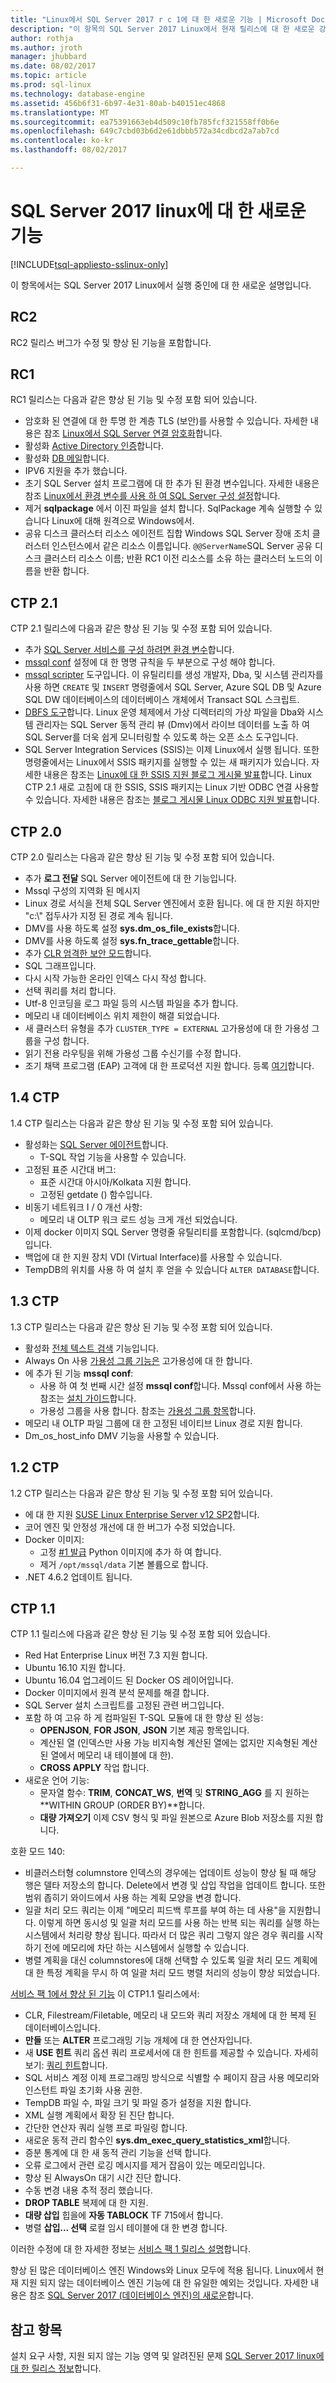 ```yaml
---
title: "Linux에서 SQL Server 2017 r c 1에 대 한 새로운 기능 | Microsoft Docs"
description: "이 항목의 SQL Server 2017 Linux에서 현재 릴리스에 대 한 새로운 강조 표시 합니다."
author: rothja
ms.author: jroth
manager: jhubbard
ms.date: 08/02/2017
ms.topic: article
ms.prod: sql-linux
ms.technology: database-engine
ms.assetid: 456b6f31-6b97-4e31-80ab-b40151ec4868
ms.translationtype: MT
ms.sourcegitcommit: ea75391663eb4d509c10fb785fcf321558ff0b6e
ms.openlocfilehash: 649c7cbd03b6d2e61dbbb572a34cdbcd2a7ab7cd
ms.contentlocale: ko-kr
ms.lasthandoff: 08/02/2017

---
```

# <a name="whats-new-for-sql-server-2017-on-linux"></a>SQL Server 2017 linux에 대 한 새로운 기능

[!INCLUDE[tsql-appliesto-sslinux-only](../includes/tsql-appliesto-sslinux-only.md)]

이 항목에서는 SQL Server 2017 Linux에서 실행 중인에 대 한 새로운 설명입니다.

## <a name="rc2"></a>RC2

RC2 릴리스 버그가 수정 및 향상 된 기능을 포함합니다.

## <a name="rc1"></a>RC1

RC1 릴리스는 다음과 같은 향상 된 기능 및 수정 포함 되어 있습니다.

- 암호화 된 연결에 대 한 투명 한 계층 TLS (보안)를 사용할 수 있습니다. 자세한 내용은 참조 [Linux에서 SQL Server 연결 암호화](sql-server-linux-encrypted-connections.md)합니다.
- 활성화 [Active Directory 인증](sql-server-linux-active-directory-authentication.md)합니다.
- 활성화 [DB 메일](../relational-databases/database-mail/database-mail.md)합니다.
- IPV6 지원을 추가 했습니다.
- 초기 SQL Server 설치 프로그램에 대 한 추가 된 환경 변수입니다. 자세한 내용은 참조 [Linux에서 환경 변수를 사용 하 여 SQL Server 구성 설정](sql-server-linux-configure-environment-variables.md)합니다.
- 제거 **sqlpackage** 에서 이진 파일을 설치 합니다. SqlPackage 계속 실행할 수 있습니다 Linux에 대해 원격으로 Windows에서.
- 공유 디스크 클러스터 리소스 에이전트 집합 Windows SQL Server 장애 조치 클러스터 인스턴스에서 같은 리소스 이름입니다. `@@ServerName`SQL Server 공유 디스크 클러스터 리소스 이름; 반환 RC1 이전 리소스를 소유 하는 클러스터 노드의 이름을 반환 합니다.

## <a name="ctp-21"></a>CTP 2.1

CTP 2.1 릴리스에 다음과 같은 향상 된 기능 및 수정 포함 되어 있습니다.

- 추가 [SQL Server 서비스를 구성 하려면 환경 변수](sql-server-linux-configure-environment-variables.md)합니다.
- [mssql conf](sql-server-linux-configure-mssql-conf.md) 설정에 대 한 명명 규칙을 두 부분으로 구성 해야 합니다.
- [mssql scripter](https://github.com/Microsoft/sql-xplat-cli) 도구입니다. 이 유틸리티를 생성 개발자, Dba, 및 시스템 관리자를 사용 하면 `CREATE` 및 `INSERT` 명령줄에서 SQL Server, Azure SQL DB 및 Azure SQL DW 데이터베이스의 데이터베이스 개체에서 Transact SQL 스크립트.
- [DBFS 도구](https://github.com/Microsoft/dbfs)합니다. Linux 운영 체제에서 가상 디렉터리의 가상 파일을 Dba와 시스템 관리자는 SQL Server 동적 관리 뷰 (Dmv)에서 라이브 데이터를 노출 하 여 SQL Server를 더욱 쉽게 모니터링할 수 있도록 하는 오픈 소스 도구입니다.
- SQL Server Integration Services (SSIS)는 이제 Linux에서 실행 됩니다. 또한 명령줄에서는 Linux에서 SSIS 패키지를 실행할 수 있는 새 패키지가 있습니다. 자세한 내용은 참조는 [Linux에 대 한 SSIS 지원 블로그 게시물 발표](https://blogs.msdn.microsoft.com/ssis/2017/05/17/ssis-helsinki-is-available-in-sql-server-vnext-ctp2-1/)합니다. Linux CTP 2.1 새로 고침에 대 한 SSIS, SSIS 패키지는 Linux 기반 ODBC 연결 사용할 수 있습니다. 자세한 내용은 참조는 [블로그 게시물 Linux ODBC 지원 발표](https://blogs.msdn.microsoft.com/ssis/2017/06/16/odbc-is-supported-in-ssis-on-linux-ssis-helsinki-ctp2-1-refresh/)합니다.

## <a name="ctp-20"></a>CTP 2.0

CTP 2.0 릴리스는 다음과 같은 향상 된 기능 및 수정 포함 되어 있습니다.

- 추가 **로그 전달** SQL Server 에이전트에 대 한 기능입니다.
- Mssql 구성의 지역화 된 메시지
- Linux 경로 서식을 전체 SQL Server 엔진에서 호환 됩니다. 에 대 한 지원 하지만 "c:\\" 접두사가 지정 된 경로 계속 됩니다.
- DMV를 사용 하도록 설정 **sys.dm_os_file_exists**합니다.
- DMV를 사용 하도록 설정 **sys.fn_trace_gettable**합니다.
- 추가 [CLR 엄격한 보안 모드](/sql/database-engine/configure-windows/clr-strict-security)합니다.
- SQL 그래프입니다.
- 다시 시작 가능한 온라인 인덱스 다시 작성 합니다.
- 선택 쿼리를 처리 합니다.
- Utf-8 인코딩을 로그 파일 등의 시스템 파일을 추가 합니다.
- 메모리 내 데이터베이스 위치 제한이 해결 되었습니다. 
- 새 클러스터 유형을 추가 `CLUSTER_TYPE = EXTERNAL` 고가용성에 대 한 가용성 그룹을 구성 합니다.
- 읽기 전용 라우팅을 위해 가용성 그룹 수신기를 수정 합니다.
- 조기 채택 프로그램 (EAP) 고객에 대 한 프로덕션 지원 합니다. 등록 [여기](http://aka.ms/eapsignup)합니다.

## <a name="ctp-14"></a>1.4 CTP

1.4 CTP 릴리스는 다음과 같은 향상 된 기능 및 수정 포함 되어 있습니다.

- 활성화는 [SQL Server 에이전트](sql-server-linux-setup-sql-agent.md)합니다.
  - T-SQL 작업 기능을 사용할 수 있습니다.
- 고정된 표준 시간대 버그:
  - 표준 시간대 아시아/Kolkata 지원 합니다.
  - 고정된 getdate () 함수입니다.
- 비동기 네트워크 I / 0 개선 사항:
  - 메모리 내 OLTP 워크 로드 성능 크게 개선 되었습니다.
- 이제 docker 이미지 SQL Server 명령줄 유틸리티를 포함합니다. (sqlcmd/bcp)입니다.
- 백업에 대 한 지원 장치 VDI (Virtual Interface)를 사용할 수 있습니다.
- TempDB의 위치를 사용 하 여 설치 후 얻을 수 있습니다 `ALTER DATABASE`합니다.

## <a name="ctp-13"></a>1.3 CTP

1.3 CTP 릴리스는 다음과 같은 향상 된 기능 및 수정 포함 되어 있습니다.

- 활성화 [전체 텍스트 검색](sql-server-linux-setup-full-text-search.md) 기능입니다.
- Always On 사용 [가용성 그룹 기능은](sql-server-linux-availability-group-overview.md) 고가용성에 대 한 합니다.
- 에 추가 된 기능 **mssql conf**:
  - 사용 하 여 첫 번째 시간 설정 **mssql conf**합니다. Mssql conf에서 사용 하는 참조는 [설치 가이드](sql-server-linux-setup.md#platforms)합니다.
  - 가용성 그룹을 사용 합니다. 참조는 [가용성 그룹 항목](sql-server-linux-availability-group-overview.md)합니다.
- 메모리 내 OLTP 파일 그룹에 대 한 고정된 네이티브 Linux 경로 지원 합니다.
- Dm_os_host_info DMV 기능을 사용할 수 있습니다.

## <a name="ctp-12"></a>1.2 CTP

1.2 CTP 릴리스는 다음과 같은 향상 된 기능 및 수정 포함 되어 있습니다.

- 에 대 한 지원 [SUSE Linux Enterprise Server v12 SP2](quickstart-install-connect-suse.md)합니다.
- 코어 엔진 및 안정성 개선에 대 한 버그가 수정 되었습니다.
- Docker 이미지: 
  - 고정 [#1 발급](https://github.com/Microsoft/mssql-docker/issues/1) Python 이미지에 추가 하 여 합니다.
  - 제거 `/opt/mssql/data` 기본 볼륨으로 합니다.
- .NET 4.6.2 업데이트 됩니다.

## <a name="ctp-11"></a>CTP 1.1

CTP 1.1 릴리스에 다음과 같은 향상 된 기능 및 수정 포함 되어 있습니다.

- Red Hat Enterprise Linux 버전 7.3 지원 합니다.
- Ubuntu 16.10 지원 합니다.
- Ubuntu 16.04 업그레이드 된 Docker OS 레이어입니다.
- Docker 이미지에서 원격 분석 문제를 해결 합니다.
- SQL Server 설치 스크립트를 고정된 관련 버그입니다.
- 포함 하 여 고유 하 게 컴파일된 T-SQL 모듈에 대 한 향상 된 성능:
  - **OPENJSON**, **FOR JSON**, **JSON** 기본 제공 항목입니다.
  - 계산된 열 (인덱스만 사용 가능 비지속형 계산된 열에는 없지만 지속형된 계산된 열에서 메모리 내 테이블에 대 한).
  - **CROSS APPLY** 작업 합니다.
- 새로운 언어 기능:
  - 문자열 함수: **TRIM**, **CONCAT_WS**, **번역** 및 **STRING_AGG** 를 지 원하는 **WITHIN GROUP (ORDER BY)**합니다.
  - **대량 가져오기** 이제 CSV 형식 및 파일 원본으로 Azure Blob 저장소를 지원 합니다.

호환 모드 140:

- 비클러스터형 columnstore 인덱스의 경우에는 업데이트 성능이 향상 될 때 해당 행은 델타 저장소의 합니다. Delete에서 변경 및 삽입 작업을 업데이트 합니다. 또한 범위 좁히기 와이드에서 사용 하는 계획 모양을 변경 합니다.
- 일괄 처리 모드 쿼리는 이제 "메모리 피드백 루프를 부여 하는 데 사용"을 지원합니다. 이렇게 하면 동시성 및 일괄 처리 모드를 사용 하는 반복 되는 쿼리를 실행 하는 시스템에서 처리량 향상 됩니다. 따라서 더 많은 쿼리 그렇지 않은 경우 쿼리를 시작 하기 전에 메모리에 차단 하는 시스템에서 실행할 수 있습니다.
- 병렬 계획을 대신 columnstores에 대해 선택할 수 있도록 일괄 처리 모드 계획에 대 한 특정 계획을 무시 하 여 일괄 처리 모드 병렬 처리의 성능이 향상 되었습니다. 

[서비스 팩 1에서 향상 된 기능](https://blogs.msdn.microsoft.com/sqlreleaseservices/sql-server-2016-service-pack-1-sp1-released/) 이 CTP1.1 릴리스에서:
- CLR, Filestream/Filetable, 메모리 내 모드와 쿼리 저장소 개체에 대 한 복제 된 데이터베이스입니다.
- **만들** 또는 **ALTER** 프로그래밍 기능 개체에 대 한 연산자입니다.
- 새 **USE 힌트** 쿼리 옵션 쿼리 프로세서에 대 한 힌트를 제공할 수 있습니다. 자세히 보기: [쿼리 힌트](https://msdn.microsoft.com/en-us/library/ms181714.aspx)합니다.
- SQL 서비스 계정 이제 프로그래밍 방식으로 식별할 수 페이지 잠금 사용 메모리와 인스턴트 파일 초기화 사용 권한.
- TempDB 파일 수, 파일 크기 및 파일 증가 설정을 지원 합니다.
- XML 실행 계획에서 확장 된 진단 합니다.
- 간단한 연산자 쿼리 실행 프로 파일링 합니다.
- 새로운 동적 관리 함수인 **sys.dm_exec_query_statistics_xml**합니다.
- 증분 통계에 대 한 새 동적 관리 기능을 선택 합니다.
- 오류 로그에서 관련 로깅 메시지를 제거 잡음이 있는 메모리입니다.
- 향상 된 AlwaysOn 대기 시간 진단 합니다.
- 수동 변경 내용 추적 정리 했습니다.
- **DROP TABLE** 복제에 대 한 지원.
- **대량 삽입** 힙을에 **자동 TABLOCK** TF 715에서 합니다.
- 병렬 **삽입... 선택** 로컬 임시 테이블에 대 한 변경 합니다.

이러한 수정에 대 한 자세한 정보는 [서비스 팩 1 릴리스 설명](https://blogs.msdn.microsoft.com/sqlreleaseservices/sql-server-2016-service-pack-1-sp1-released/)합니다.

향상 된 많은 데이터베이스 엔진 Windows와 Linux 모두에 적용 됩니다. Linux에서 현재 지원 되지 않는 데이터베이스 엔진 기능에 대 한 유일한 예외는 것입니다. 자세한 내용은 참조 [SQL Server 2017 (데이터베이스 엔진)의 새로운](https://msdn.microsoft.com/library/mt775028)합니다.

## <a name="see-also"></a>참고 항목

설치 요구 사항, 지원 되지 않는 기능 영역 및 알려진된 문제 [SQL Server 2017 linux에 대 한 릴리스 정보](sql-server-linux-release-notes.md)합니다.

